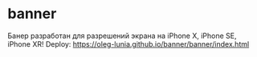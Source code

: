 # banner
Банер разработан для разрешений экрана на iPhone X, iPhone SE, iPhone XR!
 Deploy: https://oleg-lunia.github.io/banner/banner/index.html
